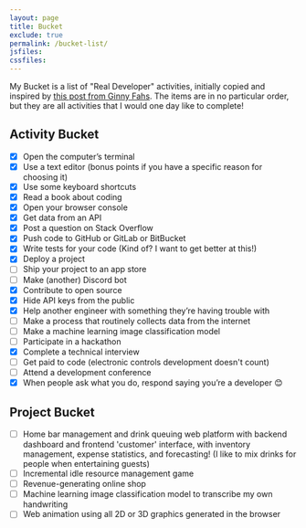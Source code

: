 ```yaml
---
layout: page
title: Bucket
exclude: true
permalink: /bucket-list/
jsfiles:
cssfiles:
---
```


My Bucket is a list of "Real Developer" activities, initially copied and inspired by [this post from Ginny Fahs](https://blog.prototypr.io/wondering-if-youre-a-real-developer-yet-try-making-a-bucket-list-281275482155). The items are in no particular order, but they are all activities that I would one day like to complete!

## Activity Bucket <a id="activities"></a>

- [x] Open the computer’s terminal
- [x] Use a text editor (bonus points if you have a specific reason for choosing it)
- [x] Use some keyboard shortcuts
- [x] Read a book about coding
- [x] Open your browser console
- [x] Get data from an API
- [x] Post a question on Stack Overflow
- [x] Push code to GitHub or GitLab or BitBucket
- [x] Write tests for your code (Kind of? I want to get better at this!)
- [x] Deploy a project
- [ ] Ship your project to an app store
- [ ] Make (another) Discord bot
- [x] Contribute to open source
- [x] Hide API keys from the public
- [x] Help another engineer with something they’re having trouble with
- [ ] Make a process that routinely collects data from the internet
- [ ] Make a machine learning image classification model
- [ ] Participate in a hackathon
- [x] Complete a technical interview
- [ ] Get paid to code (electronic controls development doesn't count)
- [ ] Attend a development conference
- [x] When people ask what you do, respond saying you’re a developer 😊

## Project Bucket <a id="projects"></a>

- [ ] Home bar management and drink queuing web platform with backend dashboard and frontend 'customer' interface, with inventory management, expense statistics, and forecasting! (I like to mix drinks for people when entertaining guests)
- [ ] Incremental idle resource management game
- [ ] Revenue-generating online shop
- [ ] Machine learning image classification model to transcribe my own handwriting
- [ ] Web animation using all 2D or 3D graphics generated in the browser